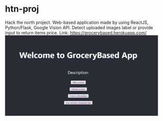 # htn-proj
Hack the north project.
Web-based application made by using ReactJS, Python/Flask, Google Vision API.
Detect uploaded images label or provide input to return items price.
Link: https://grocerybased.herokuapp.com/
![Screenshot](screenshot.PNG)
